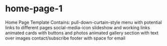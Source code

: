 # home-page-1
Home Page Template 
Contains:
  pull-down-curtain-style menu with potential links to different pages
  social-media-icon slideshow and working links
  animated cards with buttons and photos
  animated gallery section with text over images
  contact/subscribe footer with space for email
